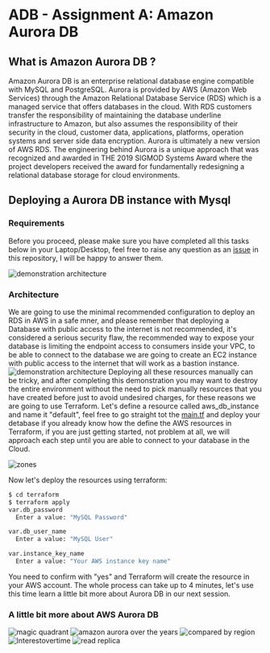 # ADB - Assignment A: Amazon Aurora DB
## What is Amazon Aurora DB ?
Amazon Aurora DB is an enterprise relational database engine compatible with MySQL and PostgreSQL. Aurora is provided by AWS (Amazon Web Services) through the Amazon Relational Database Service (RDS) which is a managed service that offers databases in the cloud. With RDS customers transfer the responsibility of maintaining the database underline infrastructure to Amazon, but also assumes the responsibility of their security in the cloud, customer data, applications, platforms, operation systems and server side data encryption. Aurora is ultimately a new version of AWS RDS. The engineering behind Aurora is a unique approach that was recognized and awarded in THE 2019 SIGMOD Systems Award where the project developers received the award for fundamentally redesigning a relational database storage for cloud environments.

## Deploying a Aurora DB instance with Mysql

### Requirements

Before you proceed, please make sure you have completed all this tasks below in your Laptop/Desktop, feel free to raise any question as an [issue](#issue) in this repository, I will be happy to answer them. 

![demonstration architecture](img/requirements.png)

### Architecture
We are going to use the minimal recommended configuration to deploy an RDS in AWS in a safe mner, and please remember that deploying a Database with public access to the internet is not recommended, it's considered a serious security flaw, the recommended way to expose your database is limiting the endpoint access to consumers inside your VPC, to be able to connect to the database we are going to create an EC2 instance with public access to the internet that will work as a bastion instance. 
![demonstration architecture](img/architecture.png)
Deploying all these resources manually can be tricky, and after completing this demonstration you may want to destroy the entire environment without the need to pick manually resources that you have created before just to avoid undesired charges, for these reasons we are going to use Terraform. Let's define a resource called aws\_db\_instance and name it "default", feel free to go straight tot the [main.tf](terraform/main.tf) and deploy your detabase if you already know how the define the AWS resources in Terraform, if you are just getting started, not problem at all, we will approach each step until you are able to connect to your database in the Cloud. 

![zones](img/Zones.png)

Now let's deploy the resources using terraform:
```bash
$ cd terraform
$ terraform apply 
var.db_password
  Enter a value: "MySQL Password"

var.db_user_name
  Enter a value: "MySQL User"

var.instance_key_name
  Enter a value: "Your AWS instance key name"
  ```

You need to confirm with "yes" and Terraform will create the resource in your AWS account. The whole process can take up to 4 minutes, let's use this time learn a little bit more about Aurora DB in our next session. 

### A little bit more about AWS Aurora DB
![magic quadrant ](img/magicquadrant.png)
![amazon aurora over the years](img/amazonauroraovertheyears.png)
![compared by region](img/comparedbyregion.png)
![Interestovertime ](img/Interestovertime.png)
![read replica](img/read-replica-cross-region.png)